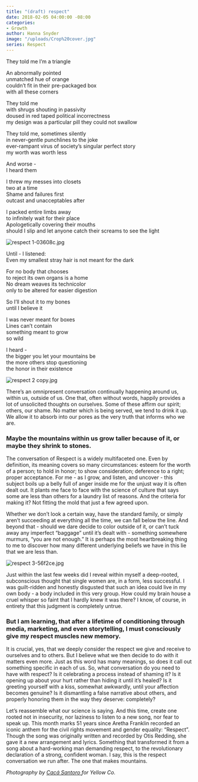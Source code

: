 ```yaml
---
title: "(draft) respect"
date: 2018-02-05 04:00:00 -08:00
categories:
- Growth
author: Hanna Snyder
image: "/uploads/Crop%20cover.jpg"
series: Respect
---
```


They told me I’m a triangle

An abnormally pointed\
unmatched hue of orange\
couldn’t fit in their pre-packaged box\
with all these corners

They told me\
with shrugs shouting in passivity\
doused in red taped political incorrectness\
my design was a particular pill they could not swallow

They told me, sometimes silently\
in never-gentle punchlines to the joke\
ever-rampant virus of society’s singular perfect story\
my worth was worth less

And worse -  \
I heard them

I threw my messes into closets\
two at a time\
Shame and failures first\
outcast and unacceptables after

I packed entire limbs away\
to infinitely wait for their place\
Apologetically covering their mouths\
should I slip and let anyone catch their screams to see the light

![respect 1-03608c.jpg](/uploads/respect%201-03608c.jpg)

Until - I listened:\
Even my smallest stray hair is not meant for the dark

For no body that chooses\
to reject its own organs is a home\
No dream weaves its technicolor\
only to be altered for easier digestion

So I’ll shout it to my bones\
until I believe it

I was never meant for boxes\
Lines can’t contain\
something meant to grow\
so wild

I heard -\
the bigger you let your mountains be\
the more others stop questioning\
the honor in their existence

![respect 2 copy.jpg](/uploads/respect%202%20copy.jpg)

There’s an omnipresent conversation continually happening around us, within us, outside of us. One that, often without words, happily provides a lot of unsolicited thoughts on ourselves. Some of these affirm our spirit; others, our shame. No matter which is being served, we tend to drink it up. We allow it to absorb into our pores as the very truth that informs who we are.

### Maybe the mountains within us grow taller because of it, or maybe they shrink to stones.

The conversation of Respect is a widely multifaceted one. Even by definition, its meaning covers so many circumstances: esteem for the worth of a person; to hold in honor; to show consideration; deference to a right; proper acceptance. For me - as I grow, and listen, and uncover - this subject boils up a belly full of anger inside me for the unjust way it is often dealt out. It plants me face to face with the science of culture that says some are less than others for a laundry list of reasons. And the criteria for making it? Not fitting the mold that just a few agreed upon.

Whether we don’t look a certain way, have the standard family, or simply aren’t succeeding at everything all the time, we can fall below the line. And beyond that - should we dare decide to color outside of it, or can’t tuck away any imperfect “baggage” until it’s dealt with - something somewhere murmurs, “you are not enough.” It is perhaps the most heartbreaking thing to me to discover how many different underlying beliefs we have in this lie that we are less than.

![respect 3-56f2ce.jpg](/uploads/respect%203-56f2ce.jpg)

Just within the last few weeks did I reveal within myself a deep-rooted, subconscious thought that single women are, in a form, less successful. I was guilt-ridden and honestly disgusted that such an idea could live in my own body - a body included in this very group. How could my brain house a cruel whisper so faint that I hardly knew it was there? I know, of course, in entirety that this judgment is completely untrue.

### But I am learning, that after a lifetime of conditioning through media, marketing, and even storytelling, I must consciously give my respect muscles new memory.

It is crucial, yes, that we deeply consider the respect we give and receive to ourselves and to others. But I believe what we then decide to do with it matters even more. Just as this word has many meanings, so does it call out something specific in each of us. So, what conversation do you need to have with respect? Is it celebrating a process instead of shaming it? Is it opening up about your hurt rather than hiding it until it’s healed? Is it greeting yourself with a kiss, somewhat awkwardly, until your affection becomes genuine? Is it dismantling a false narrative about others, and properly honoring them in the way they deserve: completely?

Let’s reassemble what our science is saying. And this time, create one rooted not in insecurity, nor laziness to listen to a new song, nor fear to speak up. This month marks 51 years since Aretha Franklin recorded an iconic anthem for the civil rights movement and gender equality: “Respect”. Though the song was originally written and recorded by Otis Redding, she gave it a new arrangement and lyrics. Something that transformed it from a song about a hard-working man demanding respect, to the revolutionary declaration of a strong, confident woman. I say, this is the respect conversation we run after. The one that makes mountains.

*Photography by [Cacá Santoro ](http://cacasantoro.com/)for Yellow Co.*
